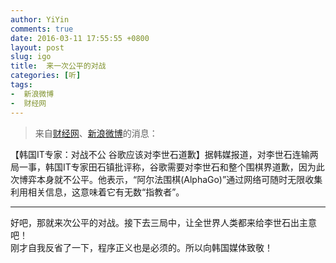 ```yaml
---
author: YiYin
comments: true
date: 2016-03-11 17:55:55 +0800
layout: post
slug: igo
title:  来一次公平的对战
categories: [听]
tags:
-  新浪微博
-  财经网
---
```


<div class="quote"> <blockquote>
    	来自<a href="http://overseas.caijing.com.cn/20160311/4086179.shtml">财经网</a>、<a href="http://weibo.com/1642088277/DlLW1A300?ref=collection&type=comment#_rnd1457690069962">新浪微博</a>的消息：
    </blockquote>
</div>

【韩国IT专家：对战不公 谷歌应该对李世石道歉】据韩媒报道，对李世石连输两局一事，韩国IT专家田石镇批评称，谷歌需要对李世石和整个围棋界道歉，因为此次博弈本身就不公平。他表示，“阿尔法围棋(AlphaGo)”通过网络可随时无限收集利用相关信息，这意味着它有无数“指教者”。


<hr/>
<div class="commentsonquote">
<div class="yiyin">好吧，那就来次公平的对战。接下去三局中，让全世界人类都来给李世石出主意吧！
</div>
<div class="yiyin">刚才自我反省了一下，程序正义也是必须的。所以向韩国媒体致敬！
</div>
</div>
